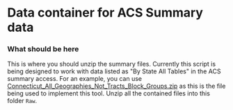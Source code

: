 Data container for ACS Summary data
=======


### What should be here
This is where you should unzip the summary files. Currently this script is being designed to work with data listed as "By State All Tables" in the ACS summary access. For an example, you can use [Connecticut_All_Geographies_Not_Tracts_Block_Groups.zip](http://www2.census.gov/acs2013_5yr/summaryfile/2009-2013_ACSSF_By_State_All_Tables/Connecticut_All_Geographies_Not_Tracts_Block_Groups.zip) as this is the file being used to implement this tool. Unzip all the contained files into this folder `Raw`.